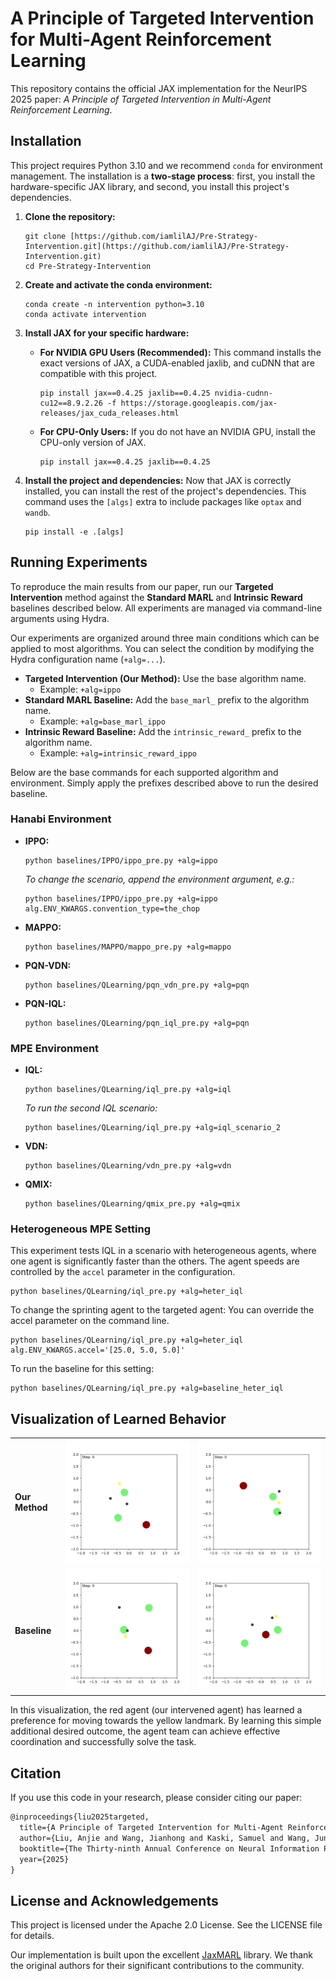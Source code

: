 # A Principle of Targeted Intervention for Multi-Agent Reinforcement Learning

This repository contains the official JAX implementation for the NeurIPS 2025 paper: *A Principle of Targeted Intervention in Multi-Agent Reinforcement Learning*.



## Installation


This project requires Python 3.10 and we recommend `conda` for environment management. The installation is a **two-stage process**: first, you install the hardware-specific JAX library, and second, you install this project's dependencies.

1.  **Clone the repository:**
    ```shell
    git clone [https://github.com/iamlilAJ/Pre-Strategy-Intervention.git](https://github.com/iamlilAJ/Pre-Strategy-Intervention.git)
    cd Pre-Strategy-Intervention
    ```

2.  **Create and activate the conda environment:**
    ```shell
    conda create -n intervention python=3.10
    conda activate intervention
    ```

3.  **Install JAX for your specific hardware:**

    * **For NVIDIA GPU Users (Recommended):**
        This command installs the exact versions of JAX, a CUDA-enabled jaxlib, and cuDNN that are compatible with this project.
        ```shell
        pip install jax==0.4.25 jaxlib==0.4.25 nvidia-cudnn-cu12==8.9.2.26 -f https://storage.googleapis.com/jax-releases/jax_cuda_releases.html
        ```

    * **For CPU-Only Users:**
        If you do not have an NVIDIA GPU, install the CPU-only version of JAX.
        ```shell
        pip install jax==0.4.25 jaxlib==0.4.25
        ```

4.  **Install the project and dependencies:**
    Now that JAX is correctly installed, you can install the rest of the project's dependencies. This command uses the `[algs]` extra to include packages like `optax` and `wandb`.
    ```shell
    pip install -e .[algs]
    ```
## Running Experiments

To reproduce the main results from our paper, run our **Targeted Intervention** method against the **Standard MARL** and **Intrinsic Reward** baselines described below. All experiments are managed via command-line arguments using Hydra.

Our experiments are organized around three main conditions which can be applied to most algorithms. You can select the condition by modifying the Hydra configuration name (`+alg=...`).

* **Targeted Intervention (Our Method):** Use the base algorithm name.
    * Example: `+alg=ippo`
* **Standard MARL Baseline:** Add the `base_marl_` prefix to the algorithm name.
    * Example: `+alg=base_marl_ippo`
* **Intrinsic Reward Baseline:** Add the `intrinsic_reward_` prefix to the algorithm name.
    * Example: `+alg=intrinsic_reward_ippo`

Below are the base commands for each supported algorithm and environment. Simply apply the prefixes described above to run the desired baseline.

### Hanabi Environment

* **IPPO:**
    ```shell
    python baselines/IPPO/ippo_pre.py +alg=ippo
    ```
    *To change the scenario, append the environment argument, e.g.:*
    ```shell
    python baselines/IPPO/ippo_pre.py +alg=ippo alg.ENV_KWARGS.convention_type=the_chop
    ```

* **MAPPO:**
    ```shell
    python baselines/MAPPO/mappo_pre.py +alg=mappo
    ```

* **PQN-VDN:**
    ```shell
    python baselines/QLearning/pqn_vdn_pre.py +alg=pqn
    ```

* **PQN-IQL:**
    ```shell
    python baselines/QLearning/pqn_iql_pre.py +alg=pqn
    ```

### MPE Environment

* **IQL:**
    ```shell
    python baselines/QLearning/iql_pre.py +alg=iql
    ```
    *To run the second IQL scenario:*
    ```shell
    python baselines/QLearning/iql_pre.py +alg=iql_scenario_2
    ```

* **VDN:**
    ```shell
    python baselines/QLearning/vdn_pre.py +alg=vdn
    ```

* **QMIX:**
    ```shell
    python baselines/QLearning/qmix_pre.py +alg=qmix
    ```
  
### Heterogeneous MPE Setting
This experiment tests IQL in a scenario with heterogeneous agents, where one agent is significantly faster than the others. The agent speeds are controlled by the `accel` parameter in the configuration.

```shell
python baselines/QLearning/iql_pre.py +alg=heter_iql
```

To change the sprinting agent to the targeted agent: You can override the accel parameter on the command line.
```shell
python baselines/QLearning/iql_pre.py +alg=heter_iql alg.ENV_KWARGS.accel='[25.0, 5.0, 5.0]'
```
To run the baseline for this setting:

```shell
python baselines/QLearning/iql_pre.py +alg=baseline_heter_iql
```
## Visualization of Learned Behavior


                                                                                                                           
|                |                                                       |                                                       |
| :------------- | :---------------------------------------------------: | :---------------------------------------------------: |
| **Our Method** | ![MPE Visualization 1](assets/MPE_visualization_1.gif) | ![MPE Visualization 2](assets/MPE_visualization_2.gif) |
| **Baseline** | ![Baseline 1](assets/MPE_visualization_baseline_1.gif) | ![Baseline 2](assets/MPE_visualization_baseline_2.gif) |

In this visualization, the red agent (our intervened agent) has learned a preference for moving towards the yellow landmark. By learning this simple additional desired outcome, the agent team can achieve effective coordination and successfully solve the task.

## Citation

If you use this code in your research, please consider citing our paper:

```latex
@inproceedings{liu2025targeted,
  title={A Principle of Targeted Intervention for Multi-Agent Reinforcement Learning},
  author={Liu, Anjie and Wang, Jianhong and Kaski, Samuel and Wang, Jun and Yang, Mengyue},
  booktitle={The Thirty-ninth Annual Conference on Neural Information Processing Systems},
  year={2025}
}
```
## License and Acknowledgements
This project is licensed under the Apache 2.0 License. See the LICENSE file for details.

Our implementation is built upon the excellent [JaxMARL](https://github.com/FLAIROx/JaxMARL) library. We thank the original authors for their significant contributions to the community.
